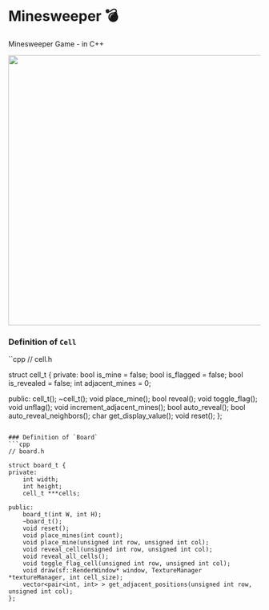 # Minesweeper 💣
Minesweeper Game - in C++

<img src="https://azimjon.com/media/2021/06/14/ezgif-2-b1b4e2f40650.gif" width="540">

### Definition of `Cell`
``cpp
// cell.h

struct cell_t {
private:
    bool is_mine = false;
    bool is_flagged = false;
    bool is_revealed = false;
    int adjacent_mines = 0;

public:
    cell_t();
    ~cell_t();
    void place_mine();
    bool reveal();
    void toggle_flag();
    void unflag();
    void increment_adjacent_mines();
    bool auto_reveal();
    bool auto_reveal_neighbors();
    char get_display_value();
    void reset();
};
```

### Definition of `Board`
```cpp
// board.h

struct board_t {
private:
    int width;
    int height;
    cell_t ***cells;

public:
    board_t(int W, int H);
    ~board_t();
    void reset();
    void place_mines(int count);
    void place_mine(unsigned int row, unsigned int col);
    void reveal_cell(unsigned int row, unsigned int col);
    void reveal_all_cells();
    void toggle_flag_cell(unsigned int row, unsigned int col);
    void draw(sf::RenderWindow* window, TextureManager *textureManager, int cell_size);
    vector<pair<int, int> > get_adjacent_positions(unsigned int row, unsigned int col);
};
```
